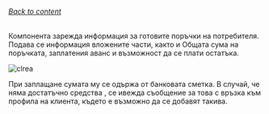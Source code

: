 ###### [Back to content](/README.md)

Компонента зарежда информация за готовите поръчки на потребителя. Подава се информация вложените части, както и Общата сума на поръчката, заплатения аванс и възможност да се плати остатъка.

![clrea](https://github.com/airfanBG/SoftuniBMX/assets/693307/8fc5dc76-09cc-4034-baeb-b217c78835e3)

При заплащане сумата му се одържа от банковата сметка. В случай, че няма достатъчно средства , се ивежда съобщение за това с връзка към профила на клиента, където е възможно да се добавят такива. 
